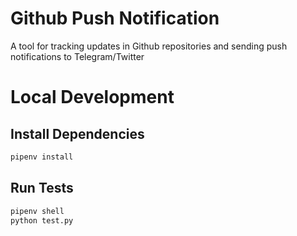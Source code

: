 # Github Push Notification
A tool for tracking updates in Github repositories and sending push notifications to Telegram/Twitter

# Local Development

## Install Dependencies
```python
pipenv install
```

## Run Tests
```python
pipenv shell
python test.py
```
